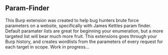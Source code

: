 ## Param-Finder

This Burp extension was created to help bug hunters brute force parameters on a website, specifically with James Kettles param finder. Default paramater lists are great for beginning your enumeration, but a more targeted list will bear much more fruit. This extensions goes through your Burp history, and creates wordlists from the parameters of every request for each target in scope. Work in progress...  
